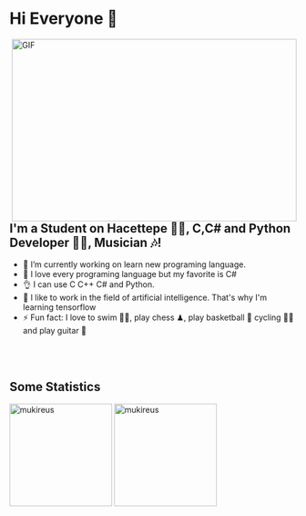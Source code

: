 # Hi Everyone 👋

<img align="right" alt="GIF" src="https://github.com/abhisheknaiidu/abhisheknaiidu/blob/master/code.gif?raw=true" width="500" height="320" />

## I'm a Student on Hacettepe 👨‍🎓, C,C# and Python Developer 👨‍💻, Musician 🎶!
- 🔭 I’m currently working on learn new programing language.
- 👯 I love every programing language but my favorite is C#
- 👌 I can use C C++ C# and Python. 
- 🧠 I like to work in the field of artificial intelligence. That's why I'm learning tensorflow
- ⚡ Fun fact: I love to swim 🏊‍♀️, play chess ♟, play basketball 🏀 cycling 🚴‍♀️ and play guitar 🎸

<br />
<br />

## Some Statistics

<img height="180em" align="center" src="https://github-readme-stats.vercel.app/api?username=Chyp3r&show_icons=true&locale=en&theme=algolia&include_all_commits=true&count_private=true" alt="mukireus"/>

<img height="180em" align="center" src="https://github-readme-stats.vercel.app/api/top-langs?username=Chyp3r&show_icons=true&locale=en&layout=compact&langs_count=8&theme=algolia" alt="mukireus"/>

<br />


